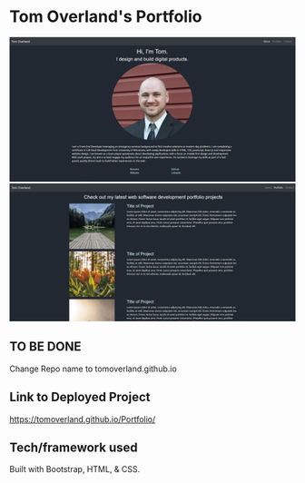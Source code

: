 # Tom Overland's Portfolio
![image of landing page](https://github.com/TomOverland/Portfolio/blob/master/assets/PortfolioImage.JPG)
![image of portfolio page](https://github.com/TomOverland/Portfolio/blob/master/assets/PortfolioImage2.JPG)

## TO BE DONE
Change Repo name to tomoverland.github.io    

## Link to Deployed Project
https://tomoverland.github.io/Portfolio/

## Tech/framework used
Built with Bootstrap, HTML, & CSS.
